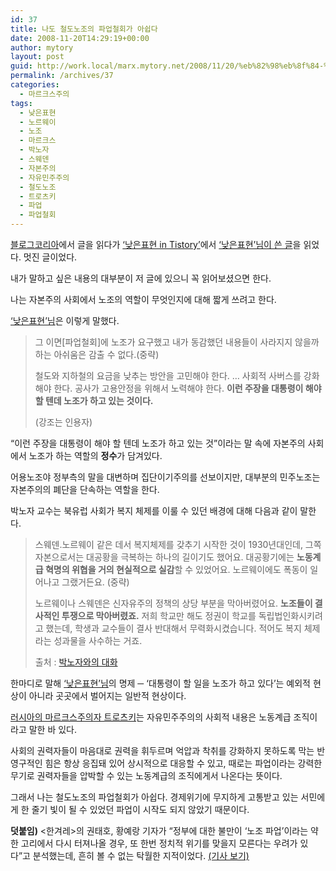 ```yaml
---
id: 37
title: 나도 철도노조의 파업철회가 아쉽다
date: 2008-11-20T14:29:19+00:00
author: mytory
layout: post
guid: http://work.local/marx.mytory.net/2008/11/20/%eb%82%98%eb%8f%84-%ec%b2%a0%eb%8f%84%eb%85%b8%ec%a1%b0%ec%9d%98-%ed%8c%8c%ec%97%85%ec%b2%a0%ed%9a%8c%ea%b0%80-%ec%95%84%ec%89%bd%eb%8b%a4/
permalink: /archives/37
categories:
  - 마르크스주의
tags:
  - 낮은표현
  - 노르웨이
  - 노조
  - 마르크스
  - 박노자
  - 스웨덴
  - 자본주의
  - 자유민주주의
  - 철도노조
  - 트로츠키
  - 파업
  - 파업철회
---
```

<a href="http://www.blogkorea.net/" target="_blank" title="[http://www.blogkorea.net/]로 이동합니다.">블로그코리아</a>에서 글을 읽다가 <a href="http://niceturtle1.tistory.com" target="_blank">‘낮은표현 in Tistory’</a>에서 <a href="http://niceturtle1.tistory.com/460" target="_blank" title="[철도노조 파업철회가 아쉬운 이유]로 이동합니다.">‘낮은표현’님이 쓴 글</a>을 읽었다. 멋진 글이었다.

내가 말하고 싶은 내용의 대부분이 저 글에 있으니 꼭 읽어보셨으면 한다.

나는 자본주의 사회에서 노조의 역할이 무엇인지에 대해 짧게 쓰려고 한다.

<a href="http://niceturtle1.tistory.com" target="_blank" title="[http://niceturtle1.tistory.com]로 이동합니다.">‘낮은표현’님</a>은 이렇게 말했다.&nbsp;

> 그 이면[파업철회]에 노조가 요구했고 내가 동감했던 내용들이 사라지지 않을까하는 아쉬움은 감출 수 없다.(중략)
> 
> 철도와 지하철의 요금을 낮추는 방안을 고민해야 한다. … 사회적 사버스를 강화해야 한다. 공사가 고용안정을 위해서 노력해야 한다. **이런 주장을 대통령이 해야 할 텐데 노조가 하고 있는 것이다.**
> 
> <p class="rep">
>   (강조는 인용자)
> </p>

“이런 주장을 대통령이 해야 할 텐데 노조가 하고 있는 것”이라는 말 속에 자본주의 사회에서 노조가 하는 역할의 <span class="Apple-style-span" style="font-weight: bold;">정수</span>가 담겨있다.

어용노조야 정부측의 말을 대변하며 집단이기주의를 선보이지만, 대부분의 민주노조는 자본주의의 폐단을 단속하는 역할을 한다.

박노자 교수는&nbsp;북유럽 사회가 복지 체제를 이룰 수 있던 배경에 대해 다음과 같이 말한다.

> 스웨덴․노르웨이 같은 데서 복지체제를 갖추기 시작한 것이 1930년대인데, 그쪽 자본으로서는 대공황을 극복하는 하나의 길이기도 했어요. 대공황기에는 <span class="Apple-style-span" style="font-weight: bold;">노동계급 혁명의 위협을 거의 현실적으로 실감</span>할 수 있었어요. 노르웨이에도 폭동이 일어나고 그랬거든요. (중략)
> 
> 노르웨이나 스웨덴은 신자유주의 정책의 상당 부분을 막아버렸어요. <span class="Apple-style-span" style="font-weight: bold;">노조들이 결사적인 투쟁으로 막아버렸죠.</span> 저희 학교만 해도 정권이 학교를 독립법인화시키려고 했는데, 학생과 교수들이 결사 반대해서 무력화시켰습니다. 적어도 복지 체제라는 성과물을 사수하는 거죠.
> 
> <p class="rep">
>   출처 : <a href="http://resistcandle.com/0_view.php?urn=urn:newsml:counterfire.or.kr:20060112T000000%2B0900:d71-2203:1U" target="_blank" title="[http://resistcandle.com/0_view.php?urn=urn:newsml:counterfire.or.kr:20060112T000000%2B0900:d71-2203:1U]로 이동합니다.">박노자와의 대화</a>
> </p>

한마디로 말해 <a href="http://niceturtle1.tistory.com" target="_blank" title="[http://niceturtle1.tistory.com]로 이동합니다.">‘낮은표현’님</a>의 명제 ─ ‘대통령이 할 일을 노조가 하고 있다’는 예외적 현상이 아니라 곳곳에서 벌어지는 일반적 현상이다.

<a href="http://resistcandle.com/0_view.php?urn=urn:newsml:counterfire.or.kr:20040907T000000%2B0900:w13.0-254" target="_blank" title="[http://resistcandle.com/0_view.php?urn=urn:newsml:counterfire.or.kr:20040907T000000%2B0900:w13.0-254]로 이동합니다.">러시아의 마르크스주의자 트로츠키</a>는 자유민주주의의 사회적 내용은 노동계급 조직이라고 말한 바 있다.

사회의 권력자들이 마음대로 권력을 휘두르며 억압과 착취를 강화하지 못하도록 막는 반영구적인 힘은 항상 응집돼 있어 상시적으로 대응할 수 있고, 때로는 파업이라는 강력한 무기로 권력자들을 압박할 수 있는 노동계급의 조직에게서 나온다는 뜻이다.

그래서 나는 철도노조의 파업철회가 아쉽다.&nbsp;경제위기에 무지하게 고통받고 있는 서민에게 한 줄기 빛이 될 수 있었던 파업이 시작도 되지 않았기 때문이다. 

<div class="gray-textbox">
  <p>
    <span class="Apple-style-span" style="font-weight: bold;">덧붙임)</span> <한겨레>의 권태호, 황예랑 기자가 “정부에 대한 불만이 ‘노조 파업’이라는 약한 고리에서 다시 터져나올 경우, 또 한번 정치적 위기를 맞을지 모른다는 우려가 있다”고 분석했는데, 흔히 볼 수 없는 탁월한 지적이었다. <a href="http://www.hani.co.kr/arti/society/labor/322799.html" target="_blank" title="[http://www.hani.co.kr/arti/society/labor/322799.html]로 이동합니다.">(기사 보기)</a>
  </p>
</div>
